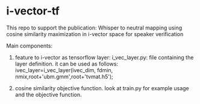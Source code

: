 # i-vector-tf
This repo to support the publication: Whisper to neutral mapping using cosine similarity maximization in i-vector space for speaker verification

Main components:
1. feature to i-vector as tensorflow layer: 
    i_vec_layer.py: file containing the layer definition. it can be used as follows:  
    ivec_layer=i_vec_layer(ivec_dim, fdmin, nmix,root+'ubm.gmm',root+'tvmat.h5');
    
2. cosine similarity objective function.
    look at train.py for example usage and the objective function.

